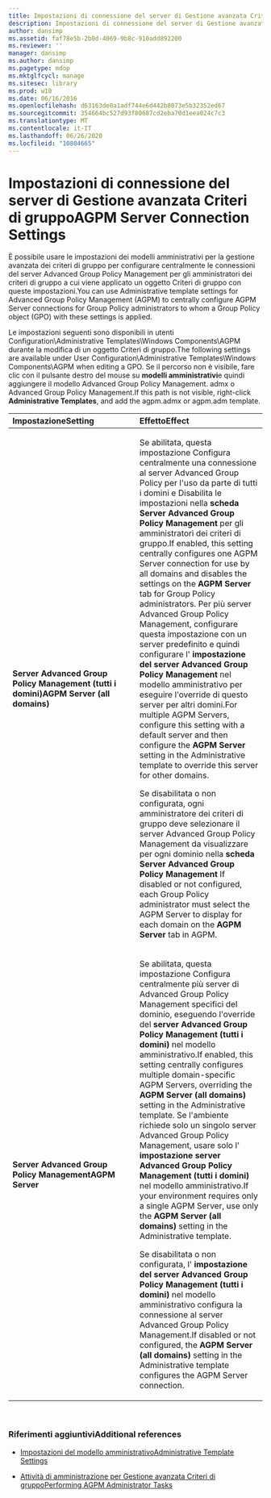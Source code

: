 ```yaml
---
title: Impostazioni di connessione del server di Gestione avanzata Criteri di gruppo
description: Impostazioni di connessione del server di Gestione avanzata Criteri di gruppo
author: dansimp
ms.assetid: faf78e5b-2b0d-4069-9b8c-910add892200
ms.reviewer: ''
manager: dansimp
ms.author: dansimp
ms.pagetype: mdop
ms.mktglfcycl: manage
ms.sitesec: library
ms.prod: w10
ms.date: 06/16/2016
ms.openlocfilehash: d63163de0a1adf744e6d442b8073e5b32352ed67
ms.sourcegitcommit: 354664bc527d93f80687cd2eba70d1eea024c7c3
ms.translationtype: MT
ms.contentlocale: it-IT
ms.lasthandoff: 06/26/2020
ms.locfileid: "10804665"
---
```

# <span data-ttu-id="458ae-103">Impostazioni di connessione del server di Gestione avanzata Criteri di gruppo</span><span class="sxs-lookup"><span data-stu-id="458ae-103">AGPM Server Connection Settings</span></span>


<span data-ttu-id="458ae-104">È possibile usare le impostazioni dei modelli amministrativi per la gestione avanzata dei criteri di gruppo per configurare centralmente le connessioni del server Advanced Group Policy Management per gli amministratori dei criteri di gruppo a cui viene applicato un oggetto Criteri di gruppo con queste impostazioni.</span><span class="sxs-lookup"><span data-stu-id="458ae-104">You can use Administrative template settings for Advanced Group Policy Management (AGPM) to centrally configure AGPM Server connections for Group Policy administrators to whom a Group Policy object (GPO) with these settings is applied.</span></span>

<span data-ttu-id="458ae-105">Le impostazioni seguenti sono disponibili in utenti Configuration\\Administrative Templates\\Windows Components\\AGPM durante la modifica di un oggetto Criteri di gruppo.</span><span class="sxs-lookup"><span data-stu-id="458ae-105">The following settings are available under User Configuration\\Administrative Templates\\Windows Components\\AGPM when editing a GPO.</span></span> <span data-ttu-id="458ae-106">Se il percorso non è visibile, fare clic con il pulsante destro del mouse su **modelli amministrativi**e quindi aggiungere il modello Advanced Group Policy Management. admx o Advanced Group Policy Management.</span><span class="sxs-lookup"><span data-stu-id="458ae-106">If this path is not visible, right-click **Administrative Templates**, and add the agpm.admx or agpm.adm template.</span></span>

<table>
<colgroup>
<col width="50%" />
<col width="50%" />
</colgroup>
<thead>
<tr class="header">
<th align="left"><span data-ttu-id="458ae-107">Impostazione</span><span class="sxs-lookup"><span data-stu-id="458ae-107">Setting</span></span></th>
<th align="left"><span data-ttu-id="458ae-108">Effetto</span><span class="sxs-lookup"><span data-stu-id="458ae-108">Effect</span></span></th>
</tr>
</thead>
<tbody>
<tr class="odd">
<td align="left"><p><strong><span data-ttu-id="458ae-109">Server Advanced Group Policy Management (tutti i domini)</span><span class="sxs-lookup"><span data-stu-id="458ae-109">AGPM Server (all domains)</span></span></strong></p></td>
<td align="left"><p><span data-ttu-id="458ae-110">Se abilitata, questa impostazione Configura centralmente una connessione al server Advanced Group Policy per l'uso da parte di tutti i domini e Disabilita le impostazioni nella <strong> scheda Server Advanced Group Policy Management </strong> per gli amministratori dei criteri di gruppo.</span><span class="sxs-lookup"><span data-stu-id="458ae-110">If enabled, this setting centrally configures one AGPM Server connection for use by all domains and disables the settings on the <strong>AGPM Server</strong> tab for Group Policy administrators.</span></span> <span data-ttu-id="458ae-111">Per più server Advanced Group Policy Management, configurare questa impostazione con un server predefinito e quindi configurare l' <strong> impostazione del server Advanced Group Policy Management </strong> nel modello amministrativo per eseguire l'override di questo server per altri domini.</span><span class="sxs-lookup"><span data-stu-id="458ae-111">For multiple AGPM Servers, configure this setting with a default server and then configure the <strong>AGPM Server</strong> setting in the Administrative template to override this server for other domains.</span></span></p>
<p><span data-ttu-id="458ae-112">Se disabilitata o non configurata, ogni amministratore dei criteri di gruppo deve selezionare il server Advanced Group Policy Management da visualizzare per ogni dominio nella <strong> scheda Server Advanced Group Policy Management </strong></span><span class="sxs-lookup"><span data-stu-id="458ae-112">If disabled or not configured, each Group Policy administrator must select the AGPM Server to display for each domain on the <strong>AGPM Server</strong> tab in AGPM.</span></span></p></td>
</tr>
<tr class="even">
<td align="left"><p><strong><span data-ttu-id="458ae-113">Server Advanced Group Policy Management</span><span class="sxs-lookup"><span data-stu-id="458ae-113">AGPM Server</span></span></strong></p></td>
<td align="left"><p><span data-ttu-id="458ae-114">Se abilitata, questa impostazione Configura centralmente più server di Advanced Group Policy Management specifici del dominio, eseguendo l'override del <strong> server Advanced Group Policy Management (tutti i domini) </strong> nel modello amministrativo.</span><span class="sxs-lookup"><span data-stu-id="458ae-114">If enabled, this setting centrally configures multiple domain-specific AGPM Servers, overriding the <strong>AGPM Server (all domains)</strong> setting in the Administrative template.</span></span> <span data-ttu-id="458ae-115">Se l'ambiente richiede solo un singolo server Advanced Group Policy Management, usare solo l' <strong> impostazione server Advanced Group Policy Management (tutti i domini) </strong> nel modello amministrativo.</span><span class="sxs-lookup"><span data-stu-id="458ae-115">If your environment requires only a single AGPM Server, use only the <strong>AGPM Server (all domains)</strong> setting in the Administrative template.</span></span></p>
<p><span data-ttu-id="458ae-116">Se disabilitata o non configurata, l' <strong> impostazione del server Advanced Group Policy Management (tutti i domini) </strong> nel modello amministrativo configura la connessione al server Advanced Group Policy Management.</span><span class="sxs-lookup"><span data-stu-id="458ae-116">If disabled or not configured, the <strong>AGPM Server (all domains)</strong> setting in the Administrative template configures the AGPM Server connection.</span></span></p></td>
</tr>
</tbody>
</table>

 

### <span data-ttu-id="458ae-117">Riferimenti aggiuntivi</span><span class="sxs-lookup"><span data-stu-id="458ae-117">Additional references</span></span>

-   [<span data-ttu-id="458ae-118">Impostazioni del modello amministrativo</span><span class="sxs-lookup"><span data-stu-id="458ae-118">Administrative Template Settings</span></span>](administrative-template-settings.md)

-   [<span data-ttu-id="458ae-119">Attività di amministrazione per Gestione avanzata Criteri di gruppo</span><span class="sxs-lookup"><span data-stu-id="458ae-119">Performing AGPM Administrator Tasks</span></span>](performing-agpm-administrator-tasks.md)

 

 





